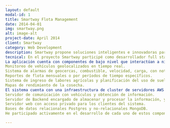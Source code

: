```yaml
---
layout: default
modal-id: 1
title: Smartway Flota Management
date: 2014-04-01
img: smartway.png
alt: image-alt
project-date: April 2014
client: Smartway
category: Web Development
description: Smartway propone soluciones inteligentes e innovadoras para brindarle a sus clientes la posibilidad de acceder de forma remota y en tiempo real a los indicadores claves de sus vehículos y maquinarias; permitiéndole aumentar la producción, así como reducir los costos de operación y mantenimiento.
tecnical: En el proyecto Smartway participé como desarrollador full stack python-django durante 3 años, siendo en los últimos dos de ellos cabeza del equipo Scrum de desarrollo en el puesto de Scrum Máster.
La aplicación cuenta con componentes de bajo nivel que interactúan a nivel de sockets con las computadoras de los vehículos y luego envían la información un servidor de backend vía web service, y luego dicha información es consumida por una plataforma web que ofrece las siguientes funcionalidades a sus clientes:
Monitoreo de vehículos geolocalizados en tiempo real.
Sistema de alarmas de geocercas, combustible, velocidad, carga, con notificaciones en tiempo real.
Reportes de flota mensuales o por períodos de tiempo específicos.
Sistema de ingreso de labores agrícolas y planificación del uso de suelo, con visualización gráfica de indicadores.
Mapas de rendimiento de la cosecha.
El sistema cuenta con una infraestructura de cluster de servidores AWS para 3 componentes distintos:
Servidor de comunicación con vehículos y obtención de información.
Servidor de Backend encargado de almacenar y procesar la información, y luego proveerla a la plataforma web.
Servidor web con acceso privado para los clientes del sistema.
Bases de datos relacionales Postgres y no-relacionales MongoDB.
He participado activamente en el desarrollo de cada uno de estos componentes en etapas de diseño e implementación, desde la interacción de bajo nivel con los vehículos hasta el desarrollo de la interfaz web.

---
```

